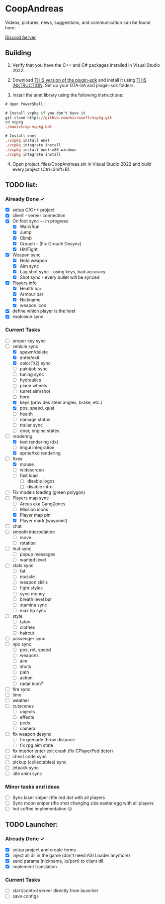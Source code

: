 # CoopAndreas

Videos, pictures, news, suggestions, and communication can be found here:

[Discord Server](https://discord.gg/TwQsR4qxVx)

## Building

1. Verify that you have the C++ and C# packages installed in Visual Studio 2022.

2. Download [THIS version of the plugin-sdk](https://github.com/DK22Pac/plugin-sdk/tree/380105ec5242cdb3a0cbc18505b151308dd85b53) and install it using [THIS INSTRUCTION](https://github.com/DK22Pac/plugin-sdk/wiki/Set-up-plugin-sdk). Set up your GTA-SA and plugin-sdk folders.

3. Install the enet library using the following instructions:

```ps
# Open PowerShell:

# Install vcpkg if you don't have it
git clone https://github.com/microsoft/vcpkg.git
cd vcpkg
./bootstrap-vcpkg.bat

# Install enet
./vcpkg install enet
./vcpkg integrate install
./vcpkg install enet:x86-windows
./vcpkg integrate install
```

4. Open project_files/CoopAndreas.sln in Visual Studio 2022 and build every project (Ctrl+Shift+B).



## TODO list:
### Already Done ✓
- [X] setup C/C++ project
- [X] client - server connection
- [X] On foot sync -- in progress
  - [x] Walk/Run
  - [x] Jump
  - [x] Climb
  - [x] Crouch - (Fix Crouch Desync)
  - [x] Hit/Fight
- [X] Weapon sync
  - [X] Hold weapon
  - [X] Aim sync
  - [X] Lag shot sync - using keys, bad accuracy
  - [X] Shot sync - every bullet will be synced
- [X] Players info
  - [X] Health bar
  - [X] Armour bar
  - [X] Nickname
  - [X] weapon icon
- [X] define which player is the host
- [X] explosion sync
  
### Current Tasks
- [ ] proper key sync
- [ ] vehicle sync
  - [X] spawn/delete
  - [X] enter/exit
  - [X] color(1/2) sync
  - [ ] paintjob sync
  - [ ] tuning sync
  - [ ] hydraulics
  - [ ] plane wheels
  - [ ] turret aim/shot
  - [ ] horn
  - [X] keys (provides steer angles, brake, etc.)
  - [X] pos, speed, quat
  - [ ] health
  - [ ] damage status
  - [ ] trailer sync
  - [ ] door, engine states
- [ ] rendering
  - [X] text rendering (dx)
  - [ ] imgui integration
  - [X] sprite/txd rendering
- [ ] fixes
  - [X] mouse
  - [ ] widescreen
  - [ ] fast load
    - [ ] disable logos
    - [ ] disable intro
- [ ] Fix models loading (green polygon)
- [ ] Players map sync
  - [ ] Areas aka GangZones
  - [ ] Mission icons
  - [X] Player map pin
  - [X] Player mark (waypoint)
- [ ] chat
- [ ] smooth interpolation
  - [ ] move
  - [ ] rotation
- [ ] hud sync
  - [ ] popup messages
  - [ ] wanted level
- [ ] stats sync
  - [ ] fat
  - [ ] muscle
  - [ ] weapon skills
  - [ ] fight styles
  - [ ] sync money
  - [ ] breath level bar
  - [ ] stamina sync
  - [ ] max hp sync
- [ ] style
  - [ ] tatoo
  - [ ] clothes
  - [ ] haircut
- [ ] passenger sync
- [ ] npc sync
  - [ ] pos, rot, speed
  - [ ] weapons
  - [ ] aim
  - [ ] shots
  - [ ] path
  - [ ] action
  - [ ] radar icon?
- [ ] fire sync
- [ ] time
- [ ] weather
- [ ] cutscenes
  - [ ] objects
  - [ ] effects
  - [ ] peds
  - [ ] camera
- [ ] fix weapon desync
  - [ ] fix grenade throw distance
  - [ ] fix rpg aim state
- [ ] fix interior enter exit crash (fix CPlayerPed dctor)
- [ ] cheat code sync
- [ ] pickup (collectables) sync
- [ ] jetpack sync
- [ ] idle anim sync

### Minor tasks and ideas
- [ ] Sync laser sniper rifle red dot with all players
- [ ] Sync moon sniper rifle shot changing size easter egg with all players
- [ ] hot coffee implementation 😏
## TODO Launcher:
### Already Done ✓
- [X] setup project and create forms
- [X] inject all dll in the game (don't need ASI Loader anymore)
- [X] send params (nickname, ip/port) to client dll
- [X] implement translation
### Current Tasks
- [ ] start/control server directly from launcher
- [ ] save configs
